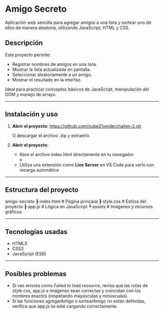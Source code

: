 #  Amigo Secreto

Aplicación web sencilla para agregar amigos a una lista y sortear uno de ellos de manera aleatoria, utilizando JavaScript, HTML y CSS.

##  Descripción

Este proyecto permite:
- Registrar nombres de amigos en una lista.
- Mostrar la lista actualizada en pantalla.
- Seleccionar aleatoriamente a un amigo.
- Mostrar el resultado en la interfaz.

Ideal para practicar conceptos básicos de JavaScript, manipulación del DOM y manejo de arrays.

---

##  Instalación y uso

1. **Abrir el proyecto**:
 https://github.com/nube21verde/challen-2.git

   O descargar el archivo .zip y extraerlo.

2. **Abrir el proyecto**:
   - Abre el archivo index.html directamente en tu navegador  
     o  
   - Utiliza una extensión como **Live Server** en VS Code para verlo con recarga automática

---

##  Estructura del proyecto

 amigo-secreto
 ┣  index.html        # Página principal
 ┣  style.css         # Estilos del proyecto
 ┣  app.js            # Lógica en JavaScript
 ┗  assets            # Imágenes y recursos gráficos


---

##  Tecnologías usadas
- HTML5
- CSS3
- JavaScript (ES6)

---

## Posibles problemas
- Si ves errores como Failed to load resource, revisa que las rutas de style.css, app.js e imágenes sean correctas y coincidan con los nombres exactos (respetando mayúsculas y minúsculas).
- Si las funciones agregarAmigo o sortearAmigo no están definidas, verifica que app.js se esté cargando correctamente.

